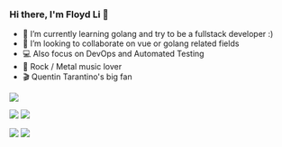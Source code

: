 ### Hi there, I'm Floyd Li 👋

- 🌱 I’m currently learning golang and try to be a fullstack developer :)
- 👯 I’m looking to collaborate on vue or golang related fields
- 💻 Also focus on DevOps and Automated Testing
- 🎵 Rock / Metal music lover
- 🎬 Quentin Tarantino's big fan


![](http://github-profile-summary-cards.vercel.app/api/cards/profile-details?username=floyd-li&theme=onedark)

![](http://github-profile-summary-cards.vercel.app/api/cards/stats?username=floyd-li&theme=onedark)
![](http://github-profile-summary-cards.vercel.app/api/cards/productive-time?username=floyd-li&theme=onedark&utcOffset=8)

![](http://github-profile-summary-cards.vercel.app/api/cards/repos-per-language?username=floyd-li&theme=onedark)
![](http://github-profile-summary-cards.vercel.app/api/cards/most-commit-language?username=floyd-li&theme=onedark)
